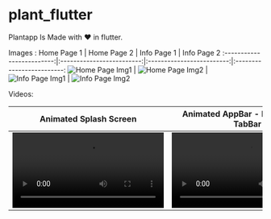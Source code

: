 # plant_flutter

Plantapp Is Made with ❤ in flutter.

Images : 
Home Page 1        |  Home Page 2 | Info Page 1 | Info Page 2
:-------------------------:|:-------------------------:|:-------------------------:|:-------------------------:
![Home Page Img1](https://user-images.githubusercontent.com/8991251/168727533-63c24ff0-be59-42e9-94e5-898357487ddc.png) | ![Home Page Img2](https://user-images.githubusercontent.com/8991251/168727562-401710ff-26a3-4f6e-908f-604ef8960633.png) | ![Info Page Img1](https://user-images.githubusercontent.com/8991251/168727739-8ed27e7e-9eda-4305-af14-dab561fefb4d.png) | ![Info Page Img2](https://user-images.githubusercontent.com/8991251/168727756-0f92d7e4-4e82-49ed-a52d-7d1681271f7c.png)


Videos: 

Animated Splash Screen | Animated AppBar - Bottom Bar - TabBar | Hero Animation | Positi Animation
:-------------------------:|:-------------------------:|:-------------------------:|:-------------------------:
<video src='https://user-images.githubusercontent.com/8991251/168730803-9f312530-1166-4822-8220-17116ccaa2d1.mp4' /> | <video src='https://user-images.githubusercontent.com/8991251/168731403-e1f9c099-acce-4dc5-ba30-f547d9625514.mp4' /> | <video src='https://user-images.githubusercontent.com/8991251/168731644-bfc6b856-fa01-4166-8a6a-3de097d420ad.mp4' /> | <video src='https://user-images.githubusercontent.com/8991251/168731781-a15dd59c-608c-49ea-8f75-e9cfe3f854b4.mp4' /> 

